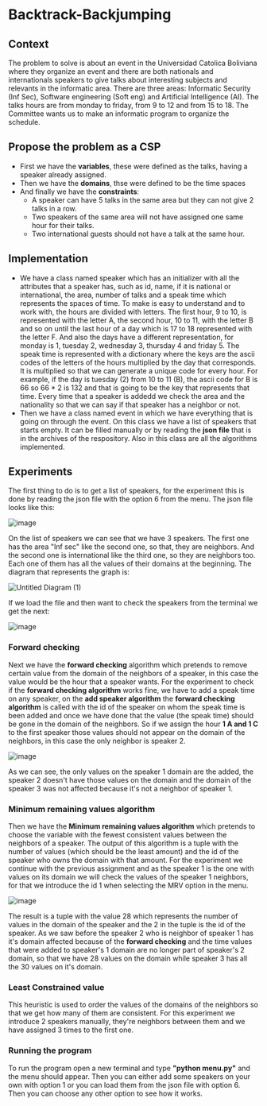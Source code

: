 # Backtrack-Backjumping
## Context
The problem to solve is about an event in the Universidad Catolica Boliviana where they organize an event and there are both nationals and internationals speakers to give talks about interesting subjects and relevants in the informatic area.
There are three areas: Informatic Security (Inf Sec), Software engineering (Soft eng) and Artificial Intelligence (AI).
The talks hours are from monday to friday, from 9 to 12 and from 15 to 18.
The Committee wants us to make an informatic program to organize the schedule.

## Propose the problem as a CSP
- First we have the **variables**, these were defined as the talks, having a speaker already assigned.
- Then we have the **domains**, thse were defined to be the time spaces 
- And finally we have the **constraints**:
  - A speaker can have 5 talks in the same area but they can not give 2 talks in a row.
  - Two speakers of the same area will not have assigned one same hour for their talks.
  - Two international guests should not have a talk at the same hour.

## Implementation
- We have a class named speaker which has an initializer with all the attributes that a speaker has, such as id, name, if it is national or international, the area, number of talks and a speak time which represents the spaces of time.
  To make is easy to understand and to work with, the hours are divided with letters. The first hour, 9 to 10, is represented with the letter A, the second hour, 10 to 11, with the letter B and so on until the last hour of a day which is 17 to 18 represented with the letter F.
  And also the days have a different representation, for monday is 1, tuesday 2, wednesday 3, thursday 4 and friday 5.
  The speak time is represented with a dictionary where the keys are the ascii codes of the letters of the hours multiplied by the day that corresponds. It is multiplied so that we can generate a unique code for every hour.
  For example, if the day is tuesday (2) from 10 to 11 (B), the ascii code for B is 66 so 66 * 2 is 132 and that is going to be the key that represents that time.
  Every time that a speaker is addedd we check the area and the nationality so that we can say if that speaker has a neighbor or not.
- Then we have a class named event in which we have everything that is going on through the event. On this class we have a list of speakers that starts empty. It can be filled manually or by reading the **json file** that is in the archives of the respository.
  Also in this class are all the algorithms implemented.
  
 ## Experiments
 The first thing to do is to get a list of speakers, for the experiment this is done by reading the json file with the option 6 from the menu.
 The json file looks like this:
 
 ![image](https://user-images.githubusercontent.com/58644744/140085793-f226c8e1-eb41-411f-bbc6-2590e76b9023.png)

 On the list of speakers we can see that we have 3 speakers. The first one has the area "Inf sec" like the second one, so that, they are neighbors. And the second one is international like the third one, so they are neighbors too. Each one of them has all the values of their domains at the beginning. 
 The diagram that represents the graph is:
 
 ![Untitled Diagram (1)](https://user-images.githubusercontent.com/58644744/140197889-102a5778-431b-446a-85d3-1de691d54fc0.jpg)

If we load the file and then want to check the speakers from the terminal we get the next:
 
 ![image](https://user-images.githubusercontent.com/58644744/140086041-d2dde3d3-72a7-4175-8b85-aea9e5fb22fa.png)

### Forward checking 
 Next we have the **forward checking** algorithm which pretends to remove certain value from the domain of the neighbors of a speaker, in this case the value would be the hour that a speaker wants.
For the experiment to check if the **forward checking algorithm** works fine, we have to add a speak time on any speaker, on the **add speaker algorithm** the **forward checking algorithm** is called with the id of the speaker on whom the speak time is been added and once we have done that the value (the speak time) should be gone in the domain of the neighbors.
So if we assign the hour **1 A and 1 C** to the first speaker those values should not appear on the domain of the neighbors, in this case the only neighbor is speaker 2.

![image](https://user-images.githubusercontent.com/58644744/140092839-d39f3c01-b936-4885-a8eb-771e9dc349c7.png)

As we can see, the only values on the speaker 1 domain are the added, the speaker 2 doesn't have those values on the domain and the domain of the speaker 3 was not affected because it's not a neighbor of speaker 1.

### Minimum remaining values algorithm
Then we have the **Minimum remaining values algorithm** which pretends to choose the variable with the fewest consistent values between the neighbors of a speaker. The output of this algorithm is a tuple with the number of values (which should be the least amount) and the id of the speaker who owns the domain with that amount.
For the experiment we continue with the previous assignment and as the speaker 1 is the one with values on its domain we will check the values of the speaker 1 neighbors, for that we introduce the id 1 when selecting the MRV option in the menu.

![image](https://user-images.githubusercontent.com/58644744/140095536-d2e479b5-f088-4da7-8e3a-6d91d5fe6c44.png)

The result is a tuple with the value 28 which represents the number of values in the domain of the speaker and the 2 in the tuple is the id of the speaker. 
As we saw before the speaker 2 who is neighbor of speaker 1 has it's domain affected because of the **forward checking** and the time values that were added to speaker's 1 domain are no longer part of speaker's 2 domain, so that we have 28 values on the domain while speaker 3 has all the 30 values on it's domain.

### Least Constrained value
This heuristic is used to order the values of the domains of the neighbors so that we get how many of them are consistent.
For this experiment we introduce 2 speakers manually, they're neighbors between them and we have assigned 3 times to the first one.

### Running the program
To run the program open a new terminal and type **"python menu.py"** and the menu should appear. Then you can either add some speakers on your own with option 1 or you can load them from the json file with option 6. Then you can choose any other option to see how it works.
